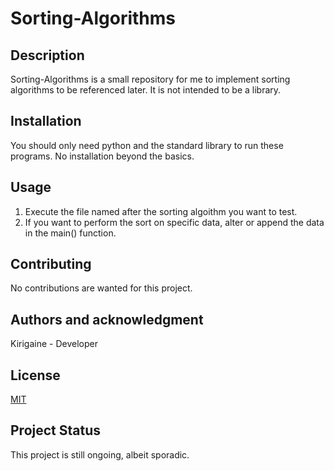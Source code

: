 ﻿# Sorting-Algorithms

## Description

Sorting-Algorithms is a small repository for me to implement sorting algorithms to be referenced later. It is not intended to be a library.

## Installation

You should only need python and the standard library to run these programs. No installation beyond the basics.

## Usage

1. Execute the file named after the sorting algoithm you want to test.
2. If you want to perform the sort on specific data, alter or append the data in the main() function.

## Contributing

No contributions are wanted for this project.

## Authors and acknowledgment

Kirigaine - Developer

## License

[MIT](https://choosealicense.com/licenses/mit/)

## Project Status

This project is still ongoing, albeit sporadic.
